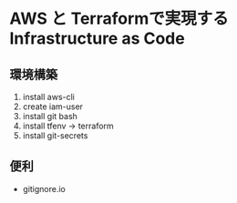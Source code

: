 # AWS と Terraformで実現するInfrastructure as Code

## 環境構築
1. install aws-cli
2. create iam-user
3. install git bash
4. install tfenv -> terraform
5. install git-secrets

## 便利
- gitignore.io
